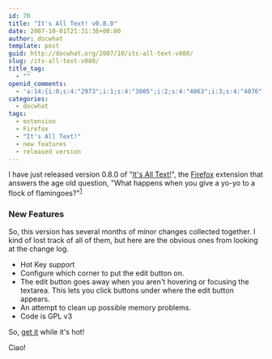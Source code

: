 ```yaml
---
id: 70
title: "It's All Text! v0.8.0"
date: 2007-10-01T21:31:36+00:00
author: docwhat
template: post
guid: http://docwhat.org/2007/10/its-all-text-v080/
slug: /its-all-text-v080/
title_tag:
  - ""
openid_comments:
  - 'a:14:{i:0;s:4:"2973";i:1;s:4:"3005";i:2;s:4:"4063";i:3;s:4:"4076";i:4;s:4:"5854";i:5;s:4:"5941";i:6;s:4:"5945";i:7;s:4:"5969";i:8;s:4:"6272";i:9;s:4:"6391";i:10;s:4:"7035";i:11;s:4:"7039";i:12;s:4:"7808";i:13;i:9700;}'
categories:
  - docwhat
tags:
  - extension
  - Firefox
  - "It's All Text!"
  - new features
  - released version
---
```

I have just released version 0.8.0 of "<a href="https://addons.mozilla.org/en-US/firefox/addon/4125">It's All Text!</a>", the <a rel="tag" href="http://www.mozilla.com/en-US/firefox/">Firefox</a> extension that answers the age old question, "What happens when you give a yo-yo to a flock of flamingoes?"<sup><a href="http://us.imdb.com/title/tt0120910/usercomments?start=10">1</a></sup>
<h3>New Features</h3>
So, this version has several months of minor changes collected together.  I kind of lost track of all of them, but here are the obvious ones from looking at the change log.
<ul>
	<li>Hot Key support</li>
	<li>Configure which corner to put the edit button on.</li>
	<li>The edit button goes away when you aren't hovering or focusing the textarea.  This lets you click buttons under where the edit button appears.</li>
	<li>An attempt to clean up possible memory problems.</li>
	<li>Code is <a rel="tag">GPL v3</a></li>
</ul>
So, <a href="https://addons.mozilla.org/en-US/firefox/addon/4125">get it</a> while it's hot!

Ciao!
